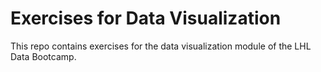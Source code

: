 # Exercises for Data Visualization
This repo contains exercises for the data visualization module of the LHL Data Bootcamp.
